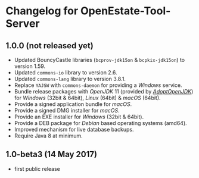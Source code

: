 Changelog for OpenEstate-Tool-Server
====================================


1.0.0 (not released yet)
------------------------

-   Updated BouncyCastle libraries (`bcprov-jdk15on` & `bcpkix-jdk15on`) to version 1.59.
-   Updated `commons-io` library to version 2.6.
-   Updated `commons-lang` library to version 3.8.1.
-   Replace `YAJSW` with `commons-daemon` for providing a *Windows* service.
-   Bundle release packages with *OpenJDK* 11 (provided by [*AdoptOpenJDK*](https://adoptopenjdk.net/)) for *Windows* (32bit & 64bit), *Linux* (64bit) & *macOS* (64bit).
-   Provide a signed application bundle for *macOS*.
-   Provide a signed DMG installer for *macOS*.
-   Provide an EXE installer for *Windows* (32bit & 64bit).
-   Provide a DEB package for *Debian* based operating systems (amd64).
-   Improved mechanism for live database backups.
-   Require Java 8 at minimum.


1.0-beta3 (14 May 2017)
-----------------------

-   first public release
